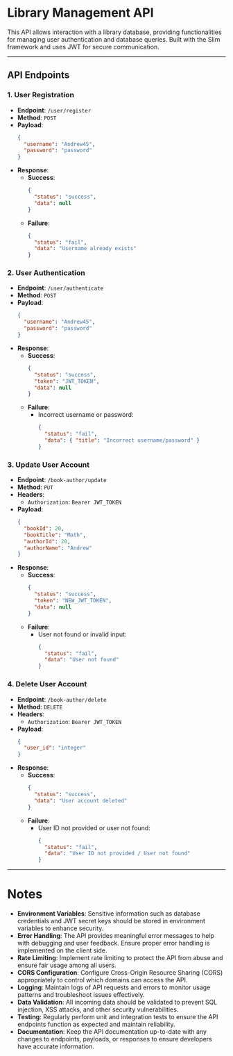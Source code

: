 # Library Management API

This API allows interaction with a library database, providing functionalities for managing user authentication and database queries. Built with the Slim framework and uses JWT for secure communication.

---

## API Endpoints

### 1. **User Registration**

- **Endpoint**: `/user/register`
- **Method**: `POST`
- **Payload**:
  ```json
  {
    "username": "Andrew45",
    "password": "password"
  }
  ```
- **Response**:
  - **Success**:
    ```json
    {
      "status": "success",
      "data": null
    }
    ```
  - **Failure**:
    ```json
    {
      "status": "fail",
      "data": "Username already exists"
    }
    ```

### 2. **User Authentication**

- **Endpoint**: `/user/authenticate`
- **Method**: `POST`
- **Payload**:
  ```json
  {
    "username": "Andrew45",
    "password": "password"
  }
  ```
- **Response**:
  - **Success**:
    ```json
    {
      "status": "success",
      "token": "JWT_TOKEN",
      "data": null
    }
    ```
  - **Failure**:
    - Incorrect username or password:
      ```json
      {
        "status": "fail",
        "data": { "title": "Incorrect username/password" }
      }
      ```

### 3. **Update User Account**

- **Endpoint**: `/book-author/update`
- **Method**: `PUT`
- **Headers**:
  - `Authorization`: `Bearer JWT_TOKEN`
- **Payload**:
  ```json
  {
    "bookId": 20,
    "bookTitle": "Math",
    "authorId": 20,
    "authorName": "Andrew"
  }
  ```
- **Response**:
  - **Success**:
    ```json
    {
      "status": "success",
      "token": "NEW_JWT_TOKEN",
      "data": null
    }
    ```
  - **Failure**:
    - User not found or invalid input:
      ```json
      {
        "status": "fail",
        "data": "User not found"
      }
      ```

### 4. **Delete User Account**

- **Endpoint**: `/book-author/delete`
- **Method**: `DELETE`
- **Headers**:
  - `Authorization`: `Bearer JWT_TOKEN`
- **Payload**:
  ```json
  {
    "user_id": "integer"
  }
  ```
- **Response**:
  - **Success**:
    ```json
    {
      "status": "success",
      "data": "User account deleted"
    }
    ```
  - **Failure**:
    - User ID not provided or user not found:
      ```json
      {
        "status": "fail",
        "data": "User ID not provided / User not found"
      }
      ```

---

# Notes

- **Environment Variables**: Sensitive information such as database credentials and JWT secret keys should be stored in environment variables to enhance security.
- **Error Handling**: The API provides meaningful error messages to help with debugging and user feedback. Ensure proper error handling is implemented on the client side.
- **Rate Limiting**: Implement rate limiting to protect the API from abuse and ensure fair usage among all users.
- **CORS Configuration**: Configure Cross-Origin Resource Sharing (CORS) appropriately to control which domains can access the API.
- **Logging**: Maintain logs of API requests and errors to monitor usage patterns and troubleshoot issues effectively.
- **Data Validation**: All incoming data should be validated to prevent SQL injection, XSS attacks, and other security vulnerabilities.
- **Testing**: Regularly perform unit and integration tests to ensure the API endpoints function as expected and maintain reliability.
- **Documentation**: Keep the API documentation up-to-date with any changes to endpoints, payloads, or responses to ensure developers have accurate information.
